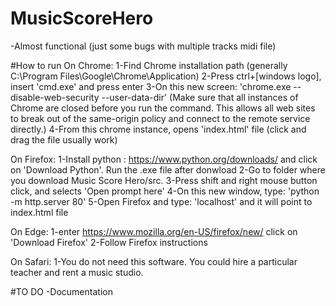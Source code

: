 # MusicScoreHero
-Almost functional (just some bugs with multiple tracks midi file)

#How to run
On Chrome:
1-Find Chrome installation path (generally C:\Program Files\Google\Chrome\Application)
2-Press ctrl+[windows logo], insert 'cmd.exe' and press enter
3-On this new screen: 'chrome.exe --disable-web-security --user-data-dir'
    (Make sure that all instances of Chrome are closed before you run the command.
    This allows all web sites to break out of the same-origin policy and connect to the remote service directly.)
4-From this chrome instance, opens 'index.html' file (click and drag the file usually work)

On Firefox:
1-Install python : https://www.python.org/downloads/ and click on 'Download Python'. Run the .exe file after donwload
2-Go to folder where you download Music Score Hero/src.
3-Press shift and right mouse button click, and selects 'Open prompt here'
4-On this new window, type: 'python -m http.server 80'
5-Open Firefox and type: 'localhost' and it will point to index.html file

On Edge:
1-enter https://www.mozilla.org/en-US/firefox/new/ click on 'Download Firefox'
2-Follow Firefox instructions

On Safari:
1-You do not need this software. You could hire a particular teacher and rent a music studio.

#TO DO
-Documentation
